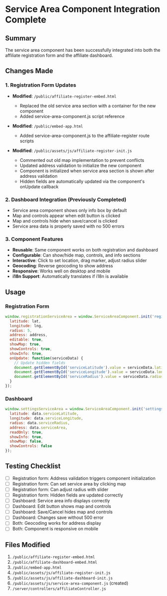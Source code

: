 # Service Area Component Integration Complete

## Summary
The service area component has been successfully integrated into both the affiliate registration form and the affiliate dashboard.

## Changes Made

### 1. Registration Form Updates
- **Modified**: `/public/affiliate-register-embed.html`
  - Replaced the old service area section with a container for the new component
  - Added service-area-component.js script reference
  
- **Modified**: `/public/embed-app.html`
  - Added service-area-component.js to the affiliate-register route scripts

- **Modified**: `/public/assets/js/affiliate-register-init.js`
  - Commented out old map implementation to prevent conflicts
  - Updated address validation to initialize the new component
  - Component is initialized when service area section is shown after address validation
  - Hidden fields are automatically updated via the component's onUpdate callback

### 2. Dashboard Integration (Previously Completed)
- Service area component shows only info box by default
- Map and controls appear when edit button is clicked
- Map and controls hide when save/cancel is clicked
- Service area data is properly saved with no 500 errors

### 3. Component Features
- **Reusable**: Same component works on both registration and dashboard
- **Configurable**: Can show/hide map, controls, and info sections
- **Interactive**: Click to set location, drag marker, adjust radius slider
- **Geocoding**: Reverse geocoding to show address
- **Responsive**: Works well on desktop and mobile
- **i18n Support**: Automatically translates if i18n is available

## Usage

### Registration Form
```javascript
window.registrationServiceArea = window.ServiceAreaComponent.init('registrationServiceAreaComponent', {
  latitude: lat,
  longitude: lng,
  radius: 5,
  address: address,
  editable: true,
  showMap: true,
  showControls: true,
  showInfo: true,
  onUpdate: function(serviceData) {
    // Update hidden fields
    document.getElementById('serviceLatitude').value = serviceData.latitude;
    document.getElementById('serviceLongitude').value = serviceData.longitude;
    document.getElementById('serviceRadius').value = serviceData.radius;
  }
});
```

### Dashboard
```javascript
window.settingsServiceArea = window.ServiceAreaComponent.init('settingsServiceAreaComponent', {
  latitude: data.serviceLatitude,
  longitude: data.serviceLongitude,
  radius: data.serviceRadius,
  address: data.serviceArea,
  readOnly: true,
  showInfo: true,
  showMap: false,
  showControls: false
});
```

## Testing Checklist
- [ ] Registration form: Address validation triggers component initialization
- [ ] Registration form: Can set service area by clicking map
- [ ] Registration form: Can adjust radius with slider
- [ ] Registration form: Hidden fields are updated correctly
- [ ] Dashboard: Service area info displays correctly
- [ ] Dashboard: Edit button shows map and controls
- [ ] Dashboard: Save/Cancel hides map and controls
- [ ] Dashboard: Changes save without 500 error
- [ ] Both: Geocoding works for address display
- [ ] Both: Component is responsive on mobile

## Files Modified
1. `/public/affiliate-register-embed.html`
2. `/public/affiliate-dashboard-embed.html`
3. `/public/embed-app.html`
4. `/public/assets/js/affiliate-register-init.js`
5. `/public/assets/js/affiliate-dashboard-init.js`
6. `/public/assets/js/service-area-component.js` (created)
7. `/server/controllers/affiliateController.js`